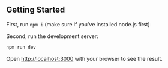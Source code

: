 ## Getting Started

First, run `npm i` (make sure if you've installed node.js first)

Second, run the development server:

```bash
npm run dev
```

Open [http://localhost:3000](http://localhost:3000) with your browser to see the result.
